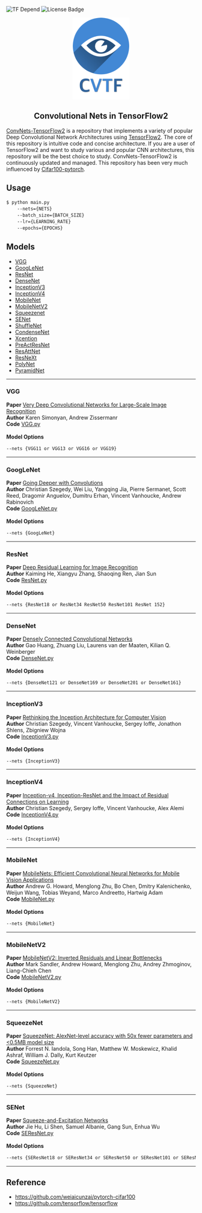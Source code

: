 ![TF Depend](https://img.shields.io/badge/TensorFlow-2.1-orange) ![License Badge](https://img.shields.io/badge/license-Apache%202-green)<br>

<p align="center">
  <img width="150" src="./assets/logo.png">
</p>

<h2 align=center>Convolutional Nets in TensorFlow2</h2>

[ConvNets-TensorFlow2](https://github.com/marload/ConvNetsRL-TensorFlow2) is a repository that implements a variety of popular Deep Convolutional Network Architectures using [TensorFlow2](https://tensorflow.org). The core of this repository is intuitive code and concise architecture. If you are a user of TensorFlow2 and want to study various and popular CNN architectures, this repository will be the best choice to study. ConvNets-TensorFlow2 is continuously updated and managed. This repository has been very much influenced by [Cifar100-pytorch](https://github.com/weiaicunzai/pytorch-cifar100).

## Usage
```bash
$ python main.py 
    --nets={NETS} 
    --batch_size={BATCH_SIZE} 
    --lr={LEARNING_RATE} 
    --epochs={EPOCHS}
```

## Models

- [VGG](#vgg)
- [GoogLeNet](#googlenet)
- [ResNet](#resnet)
- [DenseNet](#densenet)
- [InceptionV3](#inceptionv3)
- [InceptionV4](#inceptionv4)
- [MobileNet](#mobilenet)
- [MobileNetV2](#mobilenetv2)
- [Squeezenet](#squeezenet)
- [SENet](#senet)
- [ShuffleNet](#shufflenet)
- [CondenseNet](#condenseNet)
- [Xcention](#xception)
- [PreActResNet](#preactresnet)
- [ResAttNet](#resattnet)
- [ResNeXt](#resnext)
- [PolyNet](#polynet)
- [PyramidNet](#pyramidnet)


<hr>

<a name='vgg'></a>

### VGG

**Paper** [Very Deep Convolutional Networks for Large-Scale Image Recognition](https://arxiv.org/abs/1409.1556)<br>
**Author** Karen Simonyan, Andrew Zissermanr<br>
**Code** [VGG.py](https://github.com/marload/ConvNets-TensorFlow2/blob/master/models/VGG.py)
<br><br>
**Model Options**

```bash
--nets {VGG11 or VGG13 or VGG16 or VGG19}
```

<hr>

<a name='googlenet'></a>

### GoogLeNet

**Paper** [Going Deeper with Convolutions](https://arxiv.org/abs/1409.4842)<br>
**Author** Christian Szegedy, Wei Liu, Yangqing Jia, Pierre Sermanet, Scott Reed, Dragomir Anguelov, Dumitru Erhan, Vincent Vanhoucke, Andrew Rabinovich<br>
**Code** [GoogLeNet.py](https://github.com/marload/ConvNets-TensorFlow2/blob/master/models/GoogLeNet.py)
<br><br>
**Model Options**

```bash
--nets {GoogLeNet}
```

<hr>

<a name='resnet'></a>

### ResNet

**Paper** [Deep Residual Learning for Image Recognition](https://arxiv.org/abs/1512.03385)<br>
**Author** Kaiming He, Xiangyu Zhang, Shaoqing Ren, Jian Sun<br>
**Code** [ResNet.py](https://github.com/marload/ConvNets-TensorFlow2/blob/master/models/ResNet.py)
<br><br>
**Model Options**

```bash
--nets {ResNet18 or ResNet34 ResNet50 ResNet101 ResNet 152}
```

<hr>
<a name='densenet'></a>

### DenseNet

**Paper** [Densely Connected Convolutional Networks](https://arxiv.org/abs/1608.06993)<br>
**Author** Gao Huang, Zhuang Liu, Laurens van der Maaten, Kilian Q. Weinberger
<br>
**Code** [DenseNet.py](https://github.com/marload/ConvNets-TensorFlow2/blob/master/models/DenseNet.py)
<br><br>
**Model Options**

```bash
--nets {DenseNet121 or DenseNet169 or DenseNet201 or DenseNet161}
```

<hr>


<a name='inceptionv3'></a>

### InceptionV3

**Paper** [Rethinking the Inception Architecture for Computer Vision](https://arxiv.org/abs/1512.00567)<br>
**Author** Christian Szegedy, Vincent Vanhoucke, Sergey Ioffe, Jonathon Shlens, Zbigniew Wojna
<br>
**Code** [InceptionV3.py](https://github.com/marload/ConvNets-TensorFlow2/blob/master/models/InceptionV3.py)
<br><br>
**Model Options**

```bash
--nets {InceptionV3}
```

<hr>

<a name='inceptionv4'></a>

### InceptionV4

**Paper** [Inception-v4, Inception-ResNet and the Impact of Residual Connections on Learning](https://arxiv.org/abs/1602.07261)<br>
**Author** Christian Szegedy, Sergey Ioffe, Vincent Vanhoucke, Alex Alemi
<br>
**Code** [InceptionV4.py](https://github.com/marload/ConvNets-TensorFlow2/blob/master/models/InceptionV4.py)
<br><br>
**Model Options**

```bash
--nets {InceptionV4}
```

<hr>

<a name='mobilenet'></a>

### MobileNet

**Paper** [MobileNets: Efficient Convolutional Neural Networks for Mobile Vision Applications](https://arxiv.org/abs/1704.04861)<br>
**Author** Andrew G. Howard, Menglong Zhu, Bo Chen, Dmitry Kalenichenko, Weijun Wang, Tobias Weyand, Marco Andreetto, Hartwig Adam
<br>
**Code** [MobileNet.py](https://github.com/marload/ConvNets-TensorFlow2/blob/master/models/MobileNet.py)
<br><br>
**Model Options**

```bash
--nets {MobileNet}
```

<hr>

<a name='mobilenetv2'></a>

### MobileNetV2

**Paper** [MobileNetV2: Inverted Residuals and Linear Bottlenecks](https://arxiv.org/abs/1801.04381)<br>
**Author** Mark Sandler, Andrew Howard, Menglong Zhu, Andrey Zhmoginov, Liang-Chieh Chen
<br>
**Code** [MobileNetV2.py](https://github.com/marload/ConvNets-TensorFlow2/blob/master/models/MobileNetV2.py)
<br><br>
**Model Options**

```bash
--nets {MobileNetV2}
```

<hr>

<a name='squeezenet'></a>

### SqueezeNet

**Paper** [SqueezeNet: AlexNet-level accuracy with 50x fewer parameters and <0.5MB model size](https://arxiv.org/abs/1602.07360)<br>
**Author** Forrest N. Iandola, Song Han, Matthew W. Moskewicz, Khalid Ashraf, William J. Dally, Kurt Keutzer
<br>
**Code** [SqueezeNet.py](https://github.com/marload/ConvNets-TensorFlow2/blob/master/models/SqueezeNet.py)
<br><br>
**Model Options**

```bash
--nets {SqueezeNet}
```

<hr>

<a name='SENet'></a>

### SENet

**Paper** [Squeeze-and-Excitation Networks](https://arxiv.org/abs/1709.01507)<br>
**Author** Jie Hu, Li Shen, Samuel Albanie, Gang Sun, Enhua Wu
<br>
**Code** [SEResNet.py](https://github.com/marload/ConvNets-TensorFlow2/blob/master/models/SEResNet.py)
<br><br>
**Model Options**

```bash
--nets {SEResNet18 or SEResNet34 or SEResNet50 or SEResNet101 or SEResNet152}
```

<hr>

## Reference

- https://github.com/weiaicunzai/pytorch-cifar100
- https://github.com/tensorflow/tensorflow

